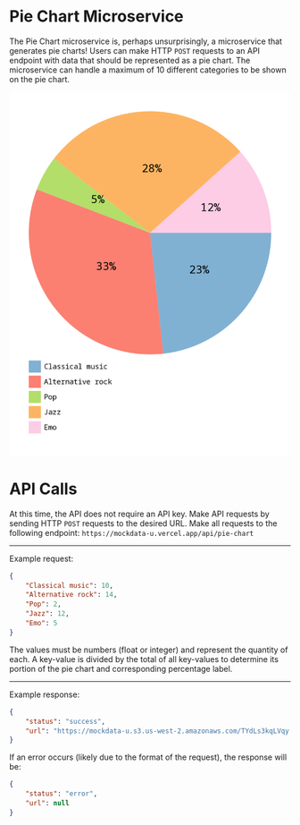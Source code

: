# Pie Chart Microservice

The Pie Chart microservice is, perhaps unsurprisingly, a microservice that generates pie charts! Users can make HTTP `POST` requests to an API endpoint with data that should be represented as a pie chart. The microservice can handle a maximum of 10 different categories to be shown on the pie chart.

![Preview of Generated Pie Chart](/public/images/preview-pie-chart.png?raw=true)

# API Calls

At this time, the API does not require an API key. Make API requests by sending HTTP `POST` requests to the desired URL. Make all requests to the following endpoint: `https://mockdata-u.vercel.app/api/pie-chart`

---

Example request:

```json
{
    "Classical music": 10,
    "Alternative rock": 14,
    "Pop": 2,
    "Jazz": 12,
    "Emo": 5
}
```

The values must be numbers (float or integer) and represent the quantity of each. A key-value is divided by the total of all key-values to determine its portion of the pie chart and corresponding percentage label.

---

Example response:

```json
{
    "status": "success",
    "url": "https://mockdata-u.s3.us-west-2.amazonaws.com/TYdLs3kqLVqy.png"
}
```

If an error occurs (likely due to the format of the request), the response will be:

```json
{
    "status": "error",
    "url": null
}
```
